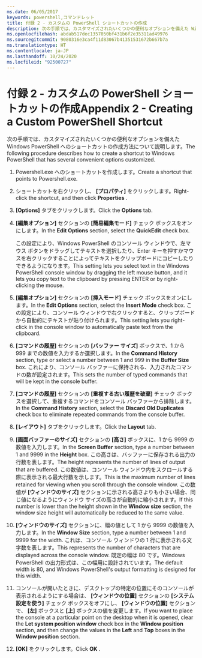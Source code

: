 ```yaml
---
ms.date: 06/05/2017
keywords: powershell,コマンドレット
title: 付録 2 - カスタムの PowerShell ショートカットの作成
description: 次の手順では、カスタマイズされたいくつかの便利なオプションを備えた Windows PowerShell へのショートカットの作成方法について説明します。
ms.openlocfilehash: abdab517dec1357050bf431b6f2e35311ad49976
ms.sourcegitcommit: 9080316e3ca4f11d83067b41351531672b667b7a
ms.translationtype: HT
ms.contentlocale: ja-JP
ms.lasthandoff: 10/24/2020
ms.locfileid: "92500727"
---
```

# <a name="appendix-2---creating-a-custom-powershell-shortcut"></a><span data-ttu-id="fa5df-104">付録 2 - カスタムの PowerShell ショートカットの作成</span><span class="sxs-lookup"><span data-stu-id="fa5df-104">Appendix 2 - Creating a Custom PowerShell Shortcut</span></span>

<span data-ttu-id="fa5df-105">次の手順では、カスタマイズされたいくつかの便利なオプションを備えた Windows PowerShell へのショートカットの作成方法について説明します。</span><span class="sxs-lookup"><span data-stu-id="fa5df-105">The following procedure describes how to create a shortcut to Windows PowerShell that has several convenient options customized.</span></span>

1. <span data-ttu-id="fa5df-106">Powershell.exe へのショートカットを作成します。</span><span class="sxs-lookup"><span data-stu-id="fa5df-106">Create a shortcut that points to Powershell.exe.</span></span>

1. <span data-ttu-id="fa5df-107">ショートカットを右クリックし、 **[プロパティ]** をクリックします。</span><span class="sxs-lookup"><span data-stu-id="fa5df-107">Right-click the shortcut, and then click **Properties** .</span></span>

1. <span data-ttu-id="fa5df-108">**[Options]** タブをクリックします。</span><span class="sxs-lookup"><span data-stu-id="fa5df-108">Click the **Options** tab.</span></span>

1. <span data-ttu-id="fa5df-109">**[編集オプション]** セクションの **[簡易編集モード]** チェック ボックスをオンにします。</span><span class="sxs-lookup"><span data-stu-id="fa5df-109">In the **Edit Options** section, select the **QuickEdit** check box.</span></span>

    <span data-ttu-id="fa5df-110">この設定により、Windows PowerShell のコンソール ウィンドウで、左マウス ボタンをドラッグしてテキストを選択したり、Enter キーを押すかマウスを右クリックすることによってテキストをクリップボードにコピーしたりできるようになります。</span><span class="sxs-lookup"><span data-stu-id="fa5df-110">This setting lets you select text in the Windows PowerShell console window by dragging the left  mouse button, and it lets you copy text to the clipboard by pressing ENTER or by right-clicking  the mouse.</span></span>

1. <span data-ttu-id="fa5df-111">**[編集オプション]** セクションの **[挿入モード]** チェック ボックスをオンにします。</span><span class="sxs-lookup"><span data-stu-id="fa5df-111">In the **Edit Options** section, select the **Insert Mode** check box.</span></span> <span data-ttu-id="fa5df-112">この設定により、コンソール ウィンドウで右クリックすると、クリップボードから自動的にテキストが貼り付けられます。</span><span class="sxs-lookup"><span data-stu-id="fa5df-112">This setting lets you right-click in the console window to automatically paste text from the clipboard.</span></span>

1. <span data-ttu-id="fa5df-113">**[コマンドの履歴]** セクションの **[バッファー サイズ]** ボックスで、1 から 999 までの数値を入力するか選択します。</span><span class="sxs-lookup"><span data-stu-id="fa5df-113">In the **Command History** section, type or select a number between 1 and 999 in the **Buffer Size** box.</span></span> <span data-ttu-id="fa5df-114">これにより、コンソール バッファーに保持される、入力されたコマンドの数が設定されます。</span><span class="sxs-lookup"><span data-stu-id="fa5df-114">This sets the number of typed commands that will be kept in the console buffer.</span></span>

1. <span data-ttu-id="fa5df-115">**[コマンドの履歴]** セクションの **[重複する古い履歴を破棄]** チェック ボックスを選択して、重複するコマンドをコンソール バッファーから排除します。</span><span class="sxs-lookup"><span data-stu-id="fa5df-115">In the **Command History** section, select the **Discard Old Duplicates** check box to eliminate repeated commands from the console buffer.</span></span>

1. <span data-ttu-id="fa5df-116">**[レイアウト]** タブをクリックします。</span><span class="sxs-lookup"><span data-stu-id="fa5df-116">Click the **Layout** tab.</span></span>

1. <span data-ttu-id="fa5df-117">**[画面バッファーのサイズ]** セクションの **[高さ]** ボックスに、1 から 9999 の数値を入力します。</span><span class="sxs-lookup"><span data-stu-id="fa5df-117">In the **Screen Buffer** section, type a number between 1 and 9999 in the **Height** box.</span></span> <span data-ttu-id="fa5df-118">この高さは、バッファーに保存される出力の行数を表します。</span><span class="sxs-lookup"><span data-stu-id="fa5df-118">The height represents the number of lines of output that are buffered.</span></span> <span data-ttu-id="fa5df-119">この数値は、コンソール ウィンドウ内をスクロールする際に表示される最大行数を示します。</span><span class="sxs-lookup"><span data-stu-id="fa5df-119">This is the maximum number of lines retained for viewing when you scroll through the console window.</span></span> <span data-ttu-id="fa5df-120">この数値が **[ウィンドウのサイズ]** セクションに示される高さよりも小さい場合、同じ値になるようにウィンドウ サイズの高さが自動的に縮小されます。</span><span class="sxs-lookup"><span data-stu-id="fa5df-120">If this number is lower than the height shown in the **Window size** section, the window size height will automatically be reduced to the same value.</span></span>

1. <span data-ttu-id="fa5df-121">**[ウィンドウのサイズ]** セクションに、幅の値として 1 から 9999 の数値を入力します。</span><span class="sxs-lookup"><span data-stu-id="fa5df-121">In the **Window Size** section, type a number between 1 and 9999 for the width.</span></span> <span data-ttu-id="fa5df-122">これは、コンソール ウィンドウの 1 行に表示される文字数を表します。</span><span class="sxs-lookup"><span data-stu-id="fa5df-122">This represents the number of characters that are displayed across the console window.</span></span> <span data-ttu-id="fa5df-123">既定の幅は 80 です。Windows PowerShell の出力形式は、この幅用に設計されています。</span><span class="sxs-lookup"><span data-stu-id="fa5df-123">The default width is 80, and Windows PowerShell's output formatting is designed for this width.</span></span>

1. <span data-ttu-id="fa5df-124">コンソールが開いたときに、デスクトップの特定の位置にそのコンソールが表示されるようにする場合は、 **[ウィンドウの位置]** セクションの **[システム設定を使う]** チェック ボックスをオフにし、 **[ウィンドウの位置]** セクションで、 **[左]** ボックスと **[上]** ボックスの値を変更します。</span><span class="sxs-lookup"><span data-stu-id="fa5df-124">If you want to place the console at a particular point on the desktop when it is opened, clear  the **Let system position window** check box in the **Window position** section, and then change  the values in the **Left** and **Top** boxes in the **Window position** section.</span></span>

1. <span data-ttu-id="fa5df-125">**[OK]** をクリックします。</span><span class="sxs-lookup"><span data-stu-id="fa5df-125">Click **OK** .</span></span>
